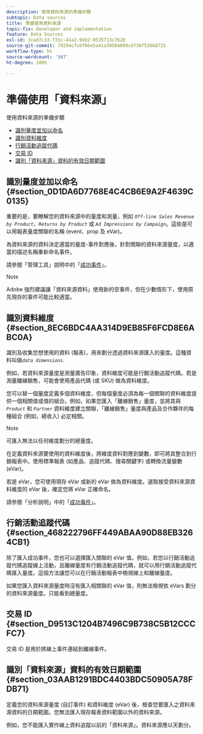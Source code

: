```yaml
---
description: 使用資料來源的準備步驟
subtopic: Data sources
title: 準備使用資料來源
topic-fix: Developer and implementation
feature: Data Sources
exl-id: 3cad7c33-f31c-41a2-9dd2-9535713c7620
source-git-commit: 79294cfc6f86e5a41a39504099cd730f53668725
workflow-type: ht
source-wordcount: '567'
ht-degree: 100%

---
```


# 準備使用「資料來源」

使用資料來源的準備步驟

* [識別量度並加以命名](/help/import/c-data-sources/datasrc-preparing.md#section_0D1DA6D7768E4C4CB6E9A2F4639C0135)
* [識別資料維度](/help/import/c-data-sources/datasrc-preparing.md#section_8EC6BDC4AA314D9EB85F6FCD8E6ABC0A)
* [行銷活動追蹤代碼](/help/import/c-data-sources/datasrc-preparing.md#section_468222796FF449ABAA90D88EB3264CB1)
* [交易 ID](/help/import/c-data-sources/datasrc-preparing.md#section_D9513C1204B7496C9B738C5B12CCCFC7)
* [識別「資料來源」資料的有效日期範圍](/help/import/c-data-sources/datasrc-preparing.md#section_03AAB1291BDC4403BDC50905A78FDB71)

## 識別量度並加以命名 {#section_0D1DA6D7768E4C4CB6E9A2F4639C0135}

重要的是，要瞭解您的資料來源中的量度和測量，例如 *`Off-line Sales Revenue by Product`*、*`Returns by Product`* 或 *`Ad Impressions by Campaign`*。這些是可以用報表量度關聯的名稱 (event、prop 及 eVar)。

為資料來源的資料決定適當的量度-事件對應後，針對關聯的資料來源量度，以適當的描述名稱重新命名事件。

請參閱「管理工具」說明中的「[成功事件](https://experienceleague.adobe.com/docs/analytics/admin/admin-tools/success-events/success-event.html)」。

>[!NOTE]
>
>Adobe 強烈建議讓「資料來源資料」使用新的空事件，但在少數情形下，使用原先現存的事件可能比較適當。

## 識別資料維度 {#section_8EC6BDC4AA314D9EB85F6FCD8E6ABC0A}

識別及收集您想使用的資料 (報表)，用來劃分透過資料來源匯入的量度。這種資料叫做&#x200B;*`data dimensions`*.

例如，若資料來源量度是測量廣告印象，資料維度可能是行銷活動追蹤代碼。若是測量離線銷售，可能會使用產品代碼 (或 SKU) 做為資料維度。

您可以替一個量度定義多個資料維度，但每個量度必須為每一個關聯的資料維度提供一個相關值或值的組合。例如，如果您匯入「離線銷售」量度，並將其與&#x200B;*`Product`* 和 *`Partner`* 資料維度建立關聯，「離線銷售」量度與產品及合作夥伴的每種組合 (例如，總收入) 必定相關。

>[!NOTE]
>
>可匯入無法以任何維度劃分的總量度。

在定義資料來源要使用的資料維度後，將維度資料對應到變數，即可將其整合到行銷報表中。使用標準報表 (如產品、追蹤代碼、搜尋關鍵字) 或轉換流量變數 (eVar)。

若是 eVar，您可使用現存 eVar 或新的 eVar 做為資料維度。選取接受資料來源資料維度的 eVar 後，確定您將 eVar 正確命名。

請參閱「分析說明」中的「[成功事件](https://experienceleague.adobe.com/docs/analytics/admin/admin-tools/success-events/success-event.html)」。

## 行銷活動追蹤代碼 {#section_468222796FF449ABAA90D88EB3264CB1}

除了匯入成功事件，您也可以選擇匯入關聯的 eVar 值。例如，若您以行銷活動追蹤代碼追蹤線上活動，且離線量度有行銷活動追蹤代碼，就可以用行銷活動追蹤代碼匯入量度。這個方法讓您可以在行銷活動報表中檢視線上和離線量度。

如果您匯入資料來源量度時沒有匯入相關聯的 eVar 值，則無法檢視依 eVars 劃分的資料來源量度。只能看到總量度。

## 交易 ID {#section_D9513C1204B7496C9B738C5B12CCCFC7}

交易 ID 是用於將線上事件連結到離線事件。

## 識別「資料來源」資料的有效日期範圍 {#section_03AAB1291BDC4403BDC50905A78FDB71}

定義您的資料來源量度 (自訂事件) 和資料維度 (eVar) 後，檢查您要匯入之資料來源資料的日期範圍。您無法匯入現存報表資料範圍以外的資料來源。

例如，您不能匯入實作線上資料追蹤以前的「資料來源」。資料來源應以天劃分。
